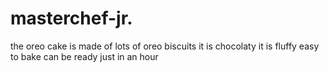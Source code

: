 # masterchef-jr.
the oreo cake is made of lots of oreo biscuits
it is chocolaty
it is fluffy
easy to bake
can be ready just in an hour
